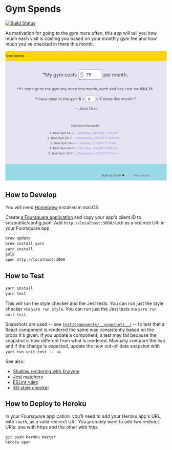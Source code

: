 # Gym Spends

[![Build Status](https://travis-ci.org/cheshire137/gym-spends.svg?branch=master)](https://travis-ci.org/cheshire137/gym-spends)

As motivation for going to the gym more often, this app will tell
you how much each visit is costing you based on your monthly gym
fee and how much you've checked in there this month.

![Screenshot](https://raw.githubusercontent.com/cheshire137/gym-spends/master/screenshot.png)

## How to Develop

You will need [Homebrew](http://brew.sh/) installed in macOS.

Create
[a Foursquare application](https://foursquare.com/developers/register)
and copy your app's client ID to src/public/config.json. Add `http://localhost:3000/auth`
as a redirect URI in your Foursquare app.

```bash
brew update
brew install yarn
yarn install
gulp
open http://localhost:3000
```

## How to Test

```bash
yarn install
yarn test
```

This will run the style checker and the Jest tests. You can run just the
style checker via `yarn run style`. You can run just the Jest tests
via `yarn run unit-test`.

Snapshots are used --
see [`test/components/__snapshots__/`](test/components/__snapshots__/) --
to test that a React component is rendered the same way consistently based
on the props it's given. If you update a component, a test may fail
because the snapshot is now different from what is rendered. Manually
compare the two and if the change is expected, update the now out-of-date
snapshot with `yarn run unit-test -- -u`.

See also:

- [Shallow rendering with Enzyme](http://airbnb.io/enzyme/docs/api/shallow.html)
- [Jest matchers](https://facebook.github.io/jest/docs/expect.html#content)
- [ESLint rules](http://eslint.org/docs/rules/)
- [XO style checker](https://github.com/sindresorhus/xo)

## How to Deploy to Heroku

In your Foursquare application, you'll need to add your Heroku app's URL, with `/auth`,
as a valid redirect URI. You probably want to add two redirect URIs: one with
https and the other with http.

```bash
git push heroku master
heroku open
```
